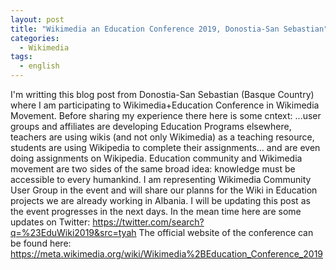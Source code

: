 ```yaml
---
layout: post
title: "Wikimedia an Education Conference 2019, Donostia-San Sebastian"
categories:
  - Wikimedia
tags:
  - english
---
```


I'm writting this blog post from Donostia-San Sebastian (Basque Country) where I am participating to Wikimedia+Education Conference in 
Wikimedia Movement. Before sharing my experience there here is some cntext:
...user groups and affiliates are developing Education Programs elsewhere, teachers are using wikis (and not only Wikimedia) 
as a teaching resource, students are using Wikipedia to complete their assignments... and are even doing
assignments on Wikipedia. Education community and Wikimedia movement are two sides of the same broad idea: knowledge must be 
accessible to every humankind. 
I am representing Wikimedia Community User Group in the event and will share our planns for the Wiki in Education projects we 
are already working in Albania. 
I will be updating this post as the event progresses in the next days. In the mean time here are some updates on Twitter:
https://twitter.com/search?q=%23EduWiki2019&src=tyah 
The official website of the conference can be found here: https://meta.wikimedia.org/wiki/Wikimedia%2BEducation_Conference_2019
